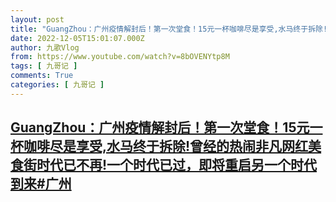 ```yaml
---
layout: post
title: "GuangZhou：广州疫情解封后！第一次堂食！15元一杯咖啡尽是享受,水马终于拆除!曾经的热闹非凡网红美食街时代已不再!一个时代已过，即将重启另一个时代到来#广州"
date: 2022-12-05T15:01:07.000Z
author: 九歌Vlog
from: https://www.youtube.com/watch?v=8bOVENYtp8M
tags: [ 九哥记 ]
comments: True
categories: [ 九哥记 ]
---
```

<!--1670252467000-->
[GuangZhou：广州疫情解封后！第一次堂食！15元一杯咖啡尽是享受,水马终于拆除!曾经的热闹非凡网红美食街时代已不再!一个时代已过，即将重启另一个时代到来#广州](https://www.youtube.com/watch?v=8bOVENYtp8M)
------

<div>

</div>
